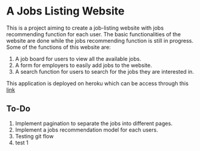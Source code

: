 # A Jobs Listing Website

This is a project aiming to create a job-listing website with jobs recommending function for each user. The basic functionalities of the website are done while the jobs recommending function is still in progress. Some of the functions of this website are:
1. A job board for users to view all the available jobs.
2. A form for employers to easily add jobs to the website.
3. A search function for users to search for the jobs they are interested in.

This application is deployed on heroku which can be access through this [link](https://jobslisting.herokuapp.com/)

## To-Do
1. Implement pagination to separate the jobs into different pages.
2. Implement a jobs recommendation model for each users.
3. Testing git flow
4. test 1
